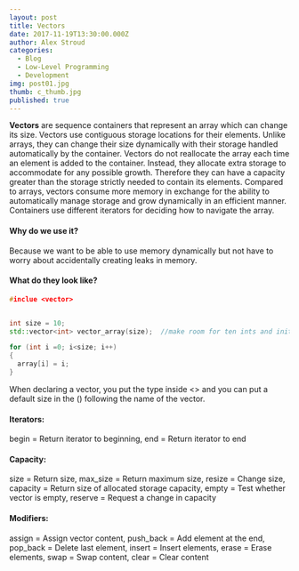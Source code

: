 ```yaml
---
layout: post
title: Vectors
date: 2017-11-19T13:30:00.000Z
author: Alex Stroud
categories:
  - Blog
  - Low-Level Programming
  - Development
img: post01.jpg
thumb: c_thumb.jpg
published: true
---
```


<b>Vectors</b> are sequence containers that represent an array which can change its size. Vectors use contiguous storage locations for their elements. Unlike arrays, they can change their size dynamically with their storage handled automatically by the container. Vectors do not reallocate the array each time an element is added to the container. Instead, they allocate extra storage to accommodate for any possible growth. Therefore they can have a capacity greater than the storage strictly needed to contain its elements. Compared to arrays, vectors consume more memory in exchange for the ability to automatically manage storage and grow dynamically in an efficient manner. Containers use different iterators for deciding how to navigate the array.


#### Why do we use it?
Because we want to be able to use memory dynamically but not have to worry about accidentally creating leaks in memory.


#### What do they look like?
```C++
#inclue <vector>


int size = 10;
std::vector<int> vector_array(size);  //make room for ten ints and initialise them

for (int i =0; i<size; i++)
{
  array[i] = i;
}
```
When declaring a vector, you put the type inside <> and you can put a default size in the () following the name of the vector.

#### Iterators:
begin    =     Return iterator to beginning,
end       =    Return iterator to end

#### Capacity:
size       =   Return size,
max_size   =   Return maximum size,
resize     =   Change size,
capacity   =   Return size of allocated storage capacity,
empty      =   Test whether vector is empty,
reserve     =  Request a change in capacity

#### Modifiers:
assign    =    Assign vector content,
push_back   =  Add element at the end,
pop_back   =   Delete last element,
insert    =    Insert elements,
erase    =     Erase elements,
swap     =     Swap content,
clear     =    Clear content

